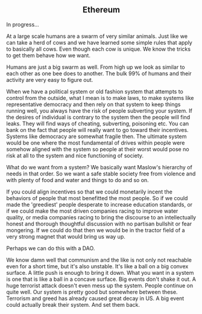 <center> <h2>Ethereum</h2> </center>

In progress...

At a large scale humans are a swarm of very similar animals. Just like we can take a herd of cows and we have learned some simple rules that apply to basically all cows. Even though each cow is unique. We know the tricks to get them behave how we want. 

Humans are just a big swarm as well. From high up we look as similar to each other as one bee does to another. The bulk 99% of humans and their activity are very easy to figure out.

When we have a political system or old fashion system that attempts to control from the outside, what I mean is to make laws, to make systems like representative democracy and then rely on that system to keep things running well, you always have the risk of people subverting your system. If the desires of individual is contrary to the system then the people will find leaks. They will find ways of cheating, subverting, poisoning etc. You can bank on the fact that people will really want to go toward their incentives. Systems like democracy are somewhat fragile then. The ultimate system would be one where the most fundamental of drives within people were somehow aligned with the system so people at their worst would pose no risk at all to the system and nice functioning of society.

What do we want from a system? We basically want Maslow's hierarchy of needs in that order. So we want a safe stable society free from violence and with plenty of food and water and things to do and so on.

If you could align incentives so that we could monetarily incent the behaviors of people that most benefitted the most people. So if we could made the 'greediest' people desperate to increase education standards, or if we could make the most driven companies racing to improve water quality, or media companies racing to bring the discourse to an intellectually honest and thorough thoughtful discussion with no partisan bullshit or fear mongering. If we could do that then we would be in the tractor field of a very strong magnet that would bring us way up. 

Perhaps we can do this with a DAO.

We know damn well that communism and the like is not only not reachable even for a short time, but it's also unstable. It's like a ball on a big convex surface. A little push is enough to bring it down. What you want in a system is one that is like a ball in a concave surface. Big events don't shake it out. A huge terrorist attack doesn't even mess up the system. People continue on quite well. Our system is pretty good but somewhere between these. Terrorism and greed has already caused great decay in US. A big event could actually break their system. And set them back.
